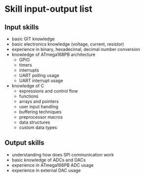 # Skill input-output list

## Input skills
- basic GIT knowledge
- basic electronics knowledge (voltage, current, resistor)
- experience in binary, hexadecimal, decimal number conversion
- knowledge of ATmega168PB architecture
    - GPIO
    - timers
    - interrupts
    - UART polling usage
	- UART interrupt usage
- knowledge of C
    - expressions and control flow
    - functions
    - arrays and pointers
    - user input handling
    - buffering techniques
    - preprocessor macros
    - data structures
    - custom data types

## Output skills
- understanding how does SPI communication work
- basic knowledge of ADCs and DACs
- experience in ATmega168PB ADC usage
- experience in external DAC usage
